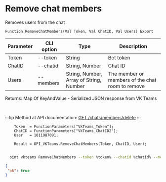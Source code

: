 ﻿---
sidebar_position: 1
---

# Remove chat members
 Removes users from the chat



`Function RemoveChatMembers(Val Token, Val ChatID, Val Users) Export`

  | Parameter | CLI option | Type | Description |
  |-|-|-|-|
  | Token | --token | String | Bot token |
  | ChatID | --chatid | String, Number | Chat ID |
  | Users | --members | String, Number, Array of String, Number | The member or members of the chat room to remove |

  
  Returns:  Map Of KeyAndValue - Serialized JSON response from VK Teams

<br/>

:::tip
Method at API documentation: [GET /chats/members/delete](https://teams.vk.com/botapi/#/chats/get_chats_members_delete)
:::
<br/>


```bsl title="Code example"
    Token  = FunctionParameters["VkTeams_Token"];
    ChatID = FunctionParameters["VkTeams_ChatID2"];
    User   = 1011987091;

    Result = OPI_VKTeams.RemoveChatMembers(Token, ChatID, User);
```



```sh title="CLI command example"
    
  oint vkteams RemoveChatMembers --token %token% --chatid %chatid% --members %members%

```

```json title="Result"
{
 "ok": true
}
```
